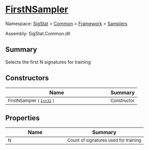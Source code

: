 # [FirstNSampler](./FirstNSampler.md)

Namespace: [SigStat]() > [Common](./../../README.md) > [Framework]() > [Samplers](./README.md)

Assembly: SigStat.Common.dll

## Summary
Selects the first N signatures for training

## Constructors

| Name | Summary | 
| --- | --- | 
| <sub>FirstNSampler ( [`Int32`](https://docs.microsoft.com/en-us/dotnet/api/System.Int32) )</sub><img width=160>| <sub>Constructor</sub>| <br>


## Properties

| Name | Summary | 
| --- | --- | 
| <sub>N</sub><img width=160>| <sub>Count of signatures used for training</sub>| <br>


